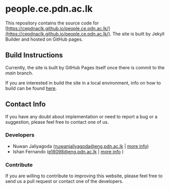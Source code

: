 # people.ce.pdn.ac.lk

This repository contains the source code for [https://cepdnaclk.github.io/people.ce.pdn.ac.lk/](https://cepdnaclk.github.io/people.ce.pdn.ac.lk/). The site is built by Jekyll Builder and hosted on GitHub pages.

## Build Instructions

Currently, the site is built by GitHub Pages itself once there is commit to the _main_ branch.

If you are interested in build the site in a local environment, info on how to build can be found [here](https://cepdnaclk.github.io/people.ce.pdn.ac.lk/documentation/run-locally/). 

## Contact Info

If you have any doubt about implementation or need to report a bug or a suggestion, please feel free to contact one of us.

### Developers

- Nuwan Jaliyagoda (<a href="mailto:nuwanjaliyagoda@eng.pdn.ac.lk">nuwanjaliyagoda@eng.pdn.ac.lk</a> | <a href="https://cepdnaclk.github.io/people.ce.pdn.ac.lk/students/e15/140/">more info</a>)
- Ishan Fernando (<a href="mailto:e18098@eng.pdn.ac.lk">e18098@eng.pdn.ac.lk</a> | <a href="https://cepdnaclk.github.io/people.ce.pdn.ac.lk/students/e18/098/">more info</a> )
### Contribute

If you are willing to contribute to improving this website, please feel free to send us a pull request or contact one of the developers.
